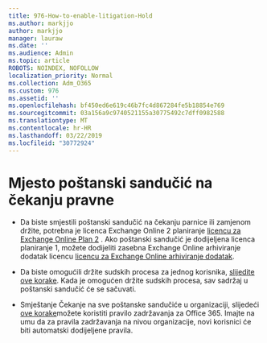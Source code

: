 ```yaml
---
title: 976-How-to-enable-litigation-Hold
ms.author: markjjo
author: markjjo
manager: lauraw
ms.date: ''
ms.audience: Admin
ms.topic: article
ROBOTS: NOINDEX, NOFOLLOW
localization_priority: Normal
ms.collection: Adm_O365
ms.custom: 976
ms.assetid: ''
ms.openlocfilehash: bf450ed6e619c46b7fc4d867284fe5b18854e769
ms.sourcegitcommit: 03a156a9c9740521155a30775492c7dff0982588
ms.translationtype: MT
ms.contentlocale: hr-HR
ms.lasthandoff: 03/22/2019
ms.locfileid: "30772924"
---
```

# <a name="place-a-mailbox-on-legal-hold"></a>Mjesto poštanski sandučić na čekanju pravne

- Da biste smjestili poštanski sandučić na čekanju parnice ili zamjenom držite, potrebna je licenca Exchange Online 2 planiranje [licencu za Exchange Online Plan 2](https://docs.microsoft.com/office365/servicedescriptions/office-365-platform-service-description/office-365-plan-options) . Ako poštanski sandučić je dodijeljena licenca planiranje 1, možete dodijeliti zasebna Exchange Online arhiviranje dodatak licencu [licencu za Exchange Online arhiviranje dodatak](https://docs.microsoft.com/office365/servicedescriptions/exchange-online-archiving-service-description).

- Da biste omogućili držite sudskih procesa za jednog korisnika, [slijedite ove korake](https://docs.microsoft.com/office365/SecurityCompliance/place-a-mailbox-on-litigation-hold). Kada je omogućen držite sudskih procesa, sav sadržaj u poštanski sandučić će se sačuvati.

- Smještanje Čekanje na sve poštanske sandučiće u organizaciji, slijedeći [ove korake](https://docs.microsoft.com/office365/securitycompliance/retention-policies#applying-a-retention-policy-to-an-entire-organization-or-specific-locations)možete koristiti pravilo zadržavanja za Office 365. Imajte na umu da za pravila zadržavanja na nivou organizacije, novi korisnici će biti automatski dodijeljene pravila.

